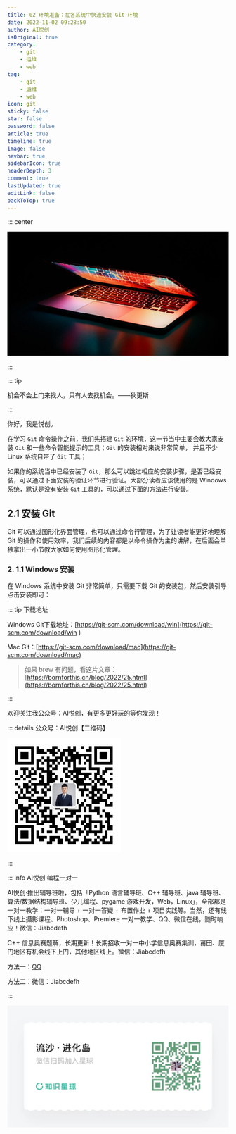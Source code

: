 ```yaml
---
title: 02-环境准备：在各系统中快速安装 Git 环境
date: 2022-11-02 09:28:50
author: AI悦创
isOriginal: true
category: 
    - git
    - 运维
    - web
tag:
    - git
    - 运维
    - web
icon: git
sticky: false
star: false
password: false
article: true
timeline: true
image: false
navbar: true
sidebarIcon: true
headerDepth: 3
comment: true
lastUpdated: true
editLink: false
backToTop: true
---
```


::: center

![img](./02.assets/5d88801f0001cb5406400359.jpg)

:::

::: tip

机会不会上门来找人，只有人去找机会。——狄更斯

:::

你好，我是悦创。

在学习 `Git` 命令操作之前，我们先搭建 `Git` 的环境，这一节当中主要会教大家安装 `Git` 和一些命令智能提示的工具；`Git` 的安装相对来说非常简单， 并且不少 Linux 系统自带了 `Git` 工具；

如果你的系统当中已经安装了 `Git`，那么可以跳过相应的安装步骤，是否已经安装，可以通过下面安装的验证环节进行验证。大部分读者应该使用的是 Windows 系统，默认是没有安装 `Git` 工具的，可以通过下面的方法进行安装。

## 2.1 安装 Git

Git 可以通过图形化界面管理，也可以通过命令行管理，为了让读者能更好地理解 Git 的操作和使用效率，我们后续的内容都是以命令操作为主的讲解，在后面会单独拿出一小节教大家如何使用图形化管理。

### 2. 1.1 Windows 安装

在 Windows 系统中安装 Git 非常简单，只需要下载 Git 的安装包，然后安装引导点击安装即可：

::: tip 下载地址

Windows Git下载地址：[https://git-scm.com/download/win](https://git-scm.com/download/win )

Mac Git：[https://git-scm.com/download/mac](https://git-scm.com/download/mac)

> 如果 brew 有问题，看这片文章：[https://bornforthis.cn/blog/2022/25.html](https://bornforthis.cn/blog/2022/25.html)

:::





欢迎关注我公众号：AI悦创，有更多更好玩的等你发现！

::: details 公众号：AI悦创【二维码】

![](/gzh.jpg)

:::

::: info AI悦创·编程一对一

AI悦创·推出辅导班啦，包括「Python 语言辅导班、C++ 辅导班、java 辅导班、算法/数据结构辅导班、少儿编程、pygame 游戏开发，Web，Linux」，全部都是一对一教学：一对一辅导 + 一对一答疑 + 布置作业 + 项目实践等。当然，还有线下线上摄影课程、Photoshop、Premiere 一对一教学、QQ、微信在线，随时响应！微信：Jiabcdefh

C++ 信息奥赛题解，长期更新！长期招收一对一中小学信息奥赛集训，莆田、厦门地区有机会线下上门，其他地区线上。微信：Jiabcdefh

方法一：[QQ](http://wpa.qq.com/msgrd?v=3&uin=1432803776&site=qq&menu=yes)

方法二：微信：Jiabcdefh

:::

![](/zsxq.jpg)